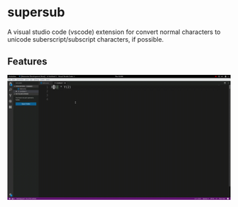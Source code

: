 # supersub 

A visual studio code (vscode) extension for convert normal characters to unicode suberscript/subscript characters, if possible.

## Features

![](./supersub_demo.gif)


